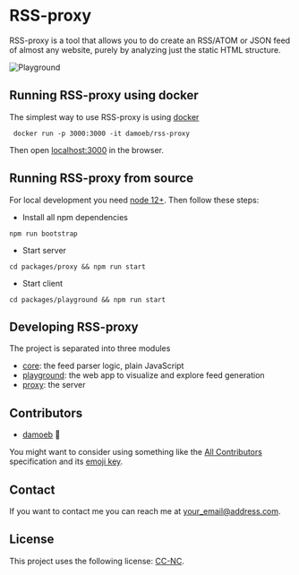 # RSS-proxy

RSS-proxy is a tool that allows you to do create an RSS/ATOM or JSON feed of almost any website, 
purely by analyzing just the static HTML structure.

![Playground](https://gitlab.com/damoeb/rss-proxy/-/raw/master/docs/rssproxy-candidates.png "Plauground")

## Running RSS-proxy using docker

The simplest way to use RSS-proxy is using [docker](https://docs.docker.com/install/)

```
 docker run -p 3000:3000 -it damoeb/rss-proxy
```
Then open [localhost:3000](http://localhost:3000) in the browser.

## Running RSS-proxy from source

For local development you need [node 12+](https://nodejs.org/en/). Then follow these steps:

- Install all npm dependencies
```
npm run bootstrap

```

- Start server
```
cd packages/proxy && npm run start

```

- Start client
```
cd packages/playground && npm run start

```


## Developing RSS-proxy

The project is separated into three modules
- [core](packages/core/README.md): the feed parser logic, plain JavaScript
- [playground](packages/playground/README.md): the web app to visualize and explore feed generation
- [proxy](packages/proxy/README.md): the server


## Contributors

* [damoeb](https://github.com/damoeb)  🐛

You might want to consider using something like the [All Contributors](https://github.com/all-contributors/all-contributors) specification and its [emoji key](https://allcontributors.org/docs/en/emoji-key).

## Contact

If you want to contact me you can reach me at <your_email@address.com>.

## License

This project uses the following license: [CC-NC](https://en.wikipedia.org/wiki/Creative_Commons_NonCommercial_license).
